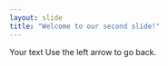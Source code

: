 ```yaml
---
layout: slide
title: "Welcome to our second slide!"
---
```

Your text
Use the left arrow to go back.